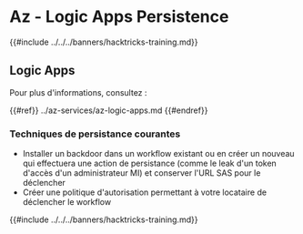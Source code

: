 # Az - Logic Apps Persistence

{{#include ../../../banners/hacktricks-training.md}}

## Logic Apps

Pour plus d'informations, consultez :

{{#ref}}
../az-services/az-logic-apps.md
{{#endref}}

### Techniques de persistance courantes

- Installer un backdoor dans un workflow existant ou en créer un nouveau qui effectuera une action de persistance (comme le leak d'un token d'accès d'un administrateur MI) et conserver l'URL SAS pour le déclencher
- Créer une politique d'autorisation permettant à votre locataire de déclencher le workflow

{{#include ../../../banners/hacktricks-training.md}}
